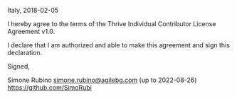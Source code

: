 Italy, 2018-02-05

I hereby agree to the terms of the Thrive Individual Contributor License
Agreement v1.0.

I declare that I am authorized and able to make this agreement and sign this
declaration.

Signed,

Simone Rubino simone.rubino@agilebg.com (up to 2022-08-26) https://github.com/SimoRubi
